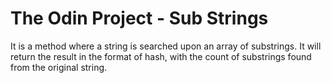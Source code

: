 # The Odin Project - Sub Strings

It is a method where a string is searched upon an array of substrings.
It will return the result in the format of hash, with the count of substrings found from the original string.
